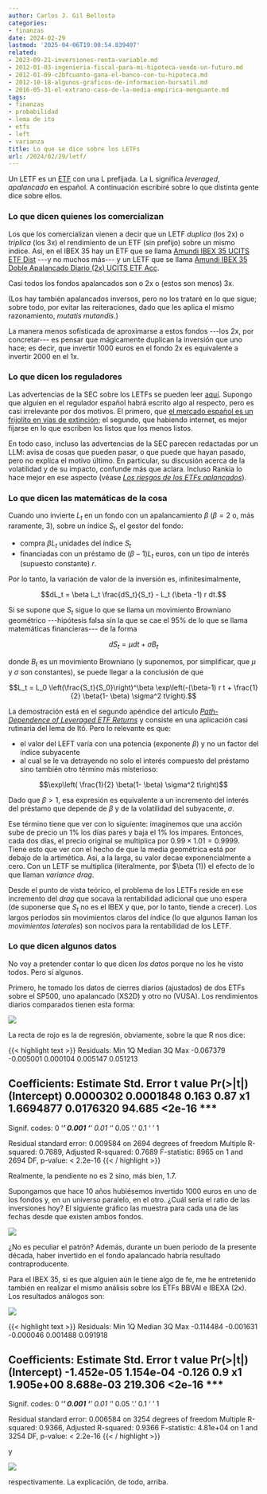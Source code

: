 ```yaml
---
author: Carlos J. Gil Bellosta
categories:
- finanzas
date: 2024-02-29
lastmod: '2025-04-06T19:00:54.839407'
related:
- 2023-09-21-inversiones-renta-variable.md
- 2012-01-03-ingenieria-fiscal-para-mi-hipoteca-vendo-un-futuro.md
- 2012-01-09-c2bfcuanto-gana-el-banco-con-tu-hipoteca.md
- 2012-10-18-algunos-graficos-de-informacion-bursatil.md
- 2016-05-31-el-extrano-caso-de-la-media-empirica-menguante.md
tags:
- finanzas
- probabilidad
- lema de ito
- etfs
- left
- varianza
title: Lo que se dice sobre los LETFs
url: /2024/02/29/letf/
---
```


Un LETF es un [ETF](http://justetf.com) con una L prefijada. La L significa _leveraged_, _apalancado_ en español. A continuación escribiré sobre lo que distinta gente dice sobre ellos.

### Lo que dicen quienes los comercializan

Los que los comercializan vienen a decir que un LETF _duplica_ (los 2x) o _triplica_ (los 3x) el rendimiento de un ETF (sin prefijo) sobre un mismo índice. Así, en el IBEX 35 hay un ETF que se llama [Amundi IBEX 35 UCITS ETF Dist](https://www.justetf.com/en/etf-profile.html?isin=FR0010251744) ---y no muchos más--- y un LETF que se llama [Amundi IBEX 35 Doble Apalancado Diario (2x) UCITS ETF Acc](https://www.justetf.com/en/etf-profile.html?isin=FR0011042753).

Casi todos los fondos apalancados son o 2x o (estos son menos) 3x.

(Los hay también apalancados inversos, pero no los trataré en lo que sigue; sobre todo, por evitar las reiteraciones, dado que les aplica el mismo razonamiento, _mutatis mutandis_.)

La manera menos sofisticada de aproximarse a estos fondos ---los 2x, por concretar--- es pensar que mágicamente duplican la inversión que uno hace; es decir, que invertir 1000 euros en el fondo 2x es equivalente a invertir 2000 en el 1x.


### Lo que dicen los reguladores

Las advertencias de la SEC sobre los LETFs se pueden leer [aquí](https://www.sec.gov/investor/pubs/leveragedetfs-alert). Supongo que alguien en el regulador español habrá escrito algo al respecto, pero es casi irrelevante por dos motivos. El primero, que [el mercado español es un frijolito en vías de extinción](https://www.elconfidencial.com/mercados/2023-10-22/misterio-600-000-millones-perdidos-bolsa-espanola_3758675/); el segundo, que habiendo internet, es mejor fijarse en lo que escriben los listos que los menos listos.

En todo caso, incluso las advertencias de la SEC parecen redactadas por un LLM: avisa de cosas que pueden pasar, o que puede que hayan pasado, pero no explica el motivo último. En particular, su discusión acerca de la volatilidad y de su impacto, confunde más que aclara. Incluso Rankia lo hace mejor en ese aspecto (véase [_Los riesgos de los ETFs aplancados_](https://www.rankia.com/blog/etf/3565105-riesgos-etfs-apalancados)).

### Lo que dicen las matemáticas de la cosa

Cuando uno invierte $L_t$ en un fondo con un apalancamiento $\beta$ ($\beta = 2$ o, más raramente, $3$), sobre un índice $S_t$, el gestor del fondo:
- compra $\beta L_t$ unidades del índice $S_t$
- financiadas con un préstamo de $(\beta - 1) L_t$ euros, con un tipo de interés (supuesto constante) $r$.

Por lo tanto, la variación de valor de la inversión es, infinitesimalmente,

$$dL_t = \beta L_t \frac{dS_t}{S_t} - L_t (\beta -1) r dt.$$

Si se supone que $S_t$ sigue lo que se llama un movimiento Browniano geométrico ---hipótesis falsa sin la que se cae el 95% de lo que se llama matemáticas financieras--- de la forma

$$dS_t = \mu dt + \sigma B_t$$

donde $B_t$ es un movimiento Browniano (y suponemos, por simplificar, que $\mu$ y $\sigma$ son constantes), se puede llegar a la conclusión de que

$$L_t = L_0 \left(\frac{S_t}{S_0}\right)^\beta \exp\left(-(\beta-1) r t + \frac{1}{2} \beta(1- \beta) \sigma^2 t\right).$$

La demostración está en el segundo apéndice del artículo [_Path-Dependence of Leveraged ETF Returns_](https://math.nyu.edu/~avellane/SIAMLETFS.pdf.pdf) y consiste en una aplicación casi rutinaria del lema de Itô. Pero lo relevante es que:
- el valor del LEFT varía con una potencia (exponente $\beta$) y no un factor del índice subyacente
- al cual se le va detrayendo no solo el interés compuesto del préstamo sino también otro término más misterioso:

$$\exp\left( \frac{1}{2} \beta(1- \beta) \sigma^2 t\right)$$

Dado que $\beta > 1$, esa expresión es equivalente a un incremento del interés del préstamo que depende de $\beta$ y de la volatilidad del subyacente, $\sigma$.

Ese término tiene que ver con lo siguiente: imaginemos que una acción sube de precio un 1% los días pares y baja el 1% los impares. Entonces, cada dos días, el precio original se multiplica por $0.99 \times 1.01 = 0.9999$. Tiene esto que ver con el hecho de que la media geométrica está por debajo de la artimética. Así, a la larga, su valor decae exponencialmente a cero. Con un LETF se multiplica (literalmente, por $\beta (1)) el efecto de lo que llaman _variance drag_.

Desde el punto de vista teórico, el problema de los LETFs reside en ese incremento del _drag_ que socava la rentabilidad adicional que uno espera (de suponerse que $S_t$ no es el IBEX y que, por lo tanto, tiende a crecer). Los largos periodos sin movimientos claros del índice (lo que algunos llaman los _movimientos laterales_) son nocivos para la rentabilidad de los LETF.

### Lo que dicen algunos datos

No voy a pretender contar lo que dicen _los datos_ porque no los he visto todos. Pero sí algunos.

Primero, he tomado los datos de cierres diarios (ajustados) de dos ETFs sobre el SP500, uno apalancado (XS2D) y otro no (VUSA). Los rendimientos diarios comparados tienen esta forma:

![](/wp-uploads/2024/rendimientos_sp500.png#center)

La recta de rojo es la de regresión, obviamente, sobre la que R nos dice:

{{< highlight text >}}
Residuals:
      Min        1Q    Median        3Q       Max
-0.067379 -0.005001  0.000104  0.005147  0.051213

Coefficients:
             Estimate Std. Error t value Pr(>|t|)
(Intercept) 0.0000302  0.0001848   0.163     0.87
x1          1.6694877  0.0176320  94.685   <2e-16 ***
---
Signif. codes:  0 ‘***’ 0.001 ‘**’ 0.01 ‘*’ 0.05 ‘.’ 0.1 ‘ ’ 1

Residual standard error: 0.009584 on 2694 degrees of freedom
Multiple R-squared:  0.7689,	Adjusted R-squared:  0.7689
F-statistic:  8965 on 1 and 2694 DF,  p-value: < 2.2e-16
{{< / highlight >}}

Realmente, la pendiente no es 2 sino, más bien, 1.7.

Supongamos que hace 10 años hubiésemos invertido 1000 euros en uno de los fondos y, en un universo paralelo, en el otro. ¿Cuál sería el ratio de las inversiones hoy? El siguiente gráfico las muestra para cada una de las fechas desde que existen ambos fondos.

![](/wp-uploads/2024/ratios_sp500.png#center)

¿No es peculiar el patrón? Además, durante un buen periodo de la presente década, haber invertido en el fondo apalancado habría resultado contraproducente.

Para el IBEX 35, si es que alguien aún le tiene algo de fe, me he entretenido también en realizar el mismo análisis sobre los ETFs BBVAI e IBEXA (2x). Los resultados análogos son:

![](/wp-uploads/2024/rendimientos_ibex.png#center)

{{< highlight text >}}
Residuals:
      Min        1Q    Median        3Q       Max
-0.114484 -0.001631 -0.000046  0.001488  0.091918

Coefficients:
              Estimate Std. Error t value Pr(>|t|)
(Intercept) -1.452e-05  1.154e-04  -0.126      0.9
x1           1.905e+00  8.688e-03 219.306   <2e-16 ***
---
Signif. codes:  0 ‘***’ 0.001 ‘**’ 0.01 ‘*’ 0.05 ‘.’ 0.1 ‘ ’ 1

Residual standard error: 0.006584 on 3254 degrees of freedom
Multiple R-squared:  0.9366,	Adjusted R-squared:  0.9366
F-statistic: 4.81e+04 on 1 and 3254 DF,  p-value: < 2.2e-16
{{< / highlight >}}

y

![](/wp-uploads/2024/ratios_ibex.png#center)

respectivamente. La explicación, de todo, arriba.